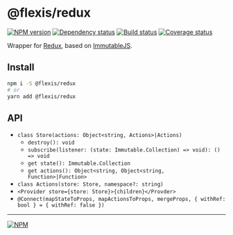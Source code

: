 # @flexis/redux

[![NPM version][npm]][npm-url]
[![Dependency status][deps]][deps-url]
[![Build status][build]][build-url]
[![Coverage status][coverage]][coverage-url]

[npm]: https://img.shields.io/npm/v/%40flexis/redux.svg
[npm-url]: https://npmjs.com/package/@flexis/redux

[deps]: https://david-dm.org/TrigenSoftware/flexis-redux.svg
[deps-url]: https://david-dm.org/TrigenSoftware/flexis-redux

[build]: http://img.shields.io/travis/TrigenSoftware/flexis-redux.svg
[build-url]: https://travis-ci.org/TrigenSoftware/flexis-redux

[coverage]: https://img.shields.io/coveralls/TrigenSoftware/flexis-redux.svg
[coverage-url]: https://coveralls.io/r/TrigenSoftware/flexis-redux

Wrapper for [Redux](https://github.com/reactjs/redux), based on [ImmutableJS](https://github.com/facebook/immutable-js/).

## Install

```sh
npm i -S @flexis/redux
# or
yarn add @flexis/redux
```

## API

- `class Store(actions: Object<string, Actions>|Actions)`
    - `destroy(): void`
    - `subscribe(listener: (state: Immutable.Collection) => void): () => void`
    - `get state(): Immutable.Collection`
    - `get actions(): Object<string, Object<string, Function>|Function>`
- `class Actions(store: Store, namespace?: string)`
- `<Provider store={store: Store}>{children}</Provder>`
- `@Connect(mapStateToProps, mapActionsToProps, mergeProps, { withRef: bool } = { withRef: false })`

---
[![NPM](https://nodeico.herokuapp.com/@flexis/redux.svg)](https://npmjs.com/package/@flexis/redux)
